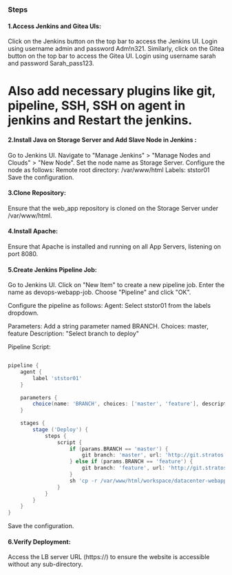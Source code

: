 ### Steps

#### 1.Access Jenkins and Gitea UIs:

Click on the Jenkins button on the top bar to access the Jenkins UI. Login using username admin and password Adm!n321.
Similarly, click on the Gitea button on the top bar to access the Gitea UI. Login using username sarah and password Sarah_pass123.

# Also add necessary plugins like git, pipeline, SSH, SSH on agent in jenkins and Restart the jenkins.

#### 2.Install Java on Storage Server and Add Slave Node in Jenkins :

Go to Jenkins UI.
Navigate to "Manage Jenkins" > "Manage Nodes and Clouds" > "New Node".
Set the node name as Storage Server.
Configure the node as follows:
Remote root directory: /var/www/html
Labels: ststor01
Save the configuration.

#### 3.Clone Repository:

Ensure that the web_app repository is cloned on the Storage Server under /var/www/html.

#### 4.Install Apache:

Ensure that Apache is installed and running on all App Servers, listening on port 8080.

#### 5.Create Jenkins Pipeline Job:

Go to Jenkins UI.
Click on "New Item" to create a new pipeline job.
Enter the name as devops-webapp-job.
Choose "Pipeline" and click "OK".

Configure the pipeline as follows:
Agent: Select ststor01 from the labels dropdown.

Parameters:
Add a string parameter named BRANCH.
Choices: master, feature
Description: "Select branch to deploy"

Pipeline Script:
```groovy

pipeline {
    agent {
        label 'ststor01'
    }
    
    parameters {
        choice(name: 'BRANCH', choices: ['master', 'feature'], description: 'Select branch to deploy')
    }
    
    stages {
        stage ('Deploy') {
            steps {
                script {
                    if (params.BRANCH == 'master') {
                        git branch: 'master', url: 'http://git.stratos.xfusioncorp.com/sarah/web_app.git'
                    } else if (params.BRANCH == 'feature') {
                        git branch: 'feature', url: 'http://git.stratos.xfusioncorp.com/sarah/web_app.git'
                    }
                    sh 'cp -r /var/www/html/workspace/datacenter-webapp-job/* /var/www/html/'
                }
            }
        }
    }
}

```
Save the configuration.

#### 6.Verify Deployment:

Access the LB server URL (https://<LBR-URL>) to ensure the website is accessible without any sub-directory.